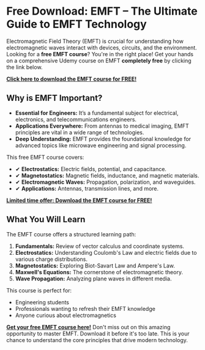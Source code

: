 # Free Download: EMFT – The Ultimate Guide to EMFT Technology

Electromagnetic Field Theory (EMFT) is crucial for understanding how electromagnetic waves interact with devices, circuits, and the environment. Looking for a **free EMFT course**? You're in the right place! Get your hands on a comprehensive Udemy course on EMFT **completely free** by clicking the link below.

[**Click here to download the EMFT course for FREE!**](https://udemywork.com/emft)

## Why is EMFT Important?

*   **Essential for Engineers:** It’s a fundamental subject for electrical, electronics, and telecommunications engineers.
*   **Applications Everywhere:** From antennas to medical imaging, EMFT principles are vital in a wide range of technologies.
*   **Deep Understanding:** EMFT provides the foundational knowledge for advanced topics like microwave engineering and signal processing.

This free EMFT course covers:

*   ✔ **Electrostatics:** Electric fields, potential, and capacitance.
*   ✔ **Magnetostatics:** Magnetic fields, inductance, and magnetic materials.
*   ✔ **Electromagnetic Waves:** Propagation, polarization, and waveguides.
*   ✔ **Applications:** Antennas, transmission lines, and more.

[**Limited time offer: Download the EMFT course for FREE!**](https://udemywork.com/emft)

## What You Will Learn

The EMFT course offers a structured learning path:

1.  **Fundamentals:** Review of vector calculus and coordinate systems.
2.  **Electrostatics:** Understanding Coulomb's Law and electric fields due to various charge distributions.
3.  **Magnetostatics:** Exploring Biot-Savart Law and Ampere's Law.
4.  **Maxwell's Equations:** The cornerstone of electromagnetic theory.
5.  **Wave Propagation:** Analyzing plane waves in different media.

This course is perfect for:

*   Engineering students
*   Professionals wanting to refresh their EMFT knowledge
*   Anyone curious about electromagnetics

[**Get your free EMFT course here!**](https://udemywork.com/emft) Don't miss out on this amazing opportunity to master EMFT. Download it before it's too late. This is your chance to understand the core principles that drive modern technology.
